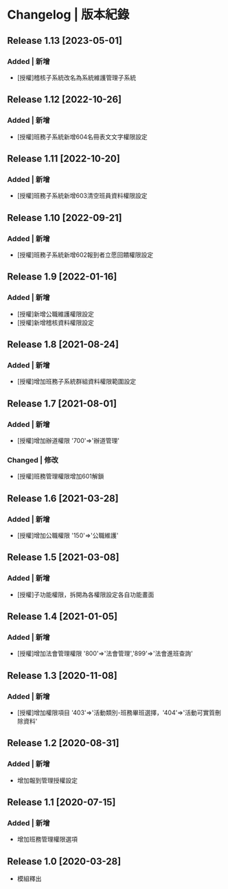 # Changelog | 版本紀錄

## Release 1.13 [2023-05-01]
### Added | 新增
- [授權]稽核子系統改名為系統維護管理子系統

## Release 1.12 [2022-10-26]
### Added | 新增
- [授權]班務子系統新增604名冊表文文字權限設定

## Release 1.11 [2022-10-20]
### Added | 新增
- [授權]班務子系統新增603清空班員資料權限設定

## Release 1.10 [2022-09-21]
### Added | 新增
- [授權]班務子系統新增602報到者立愿回饋權限設定

## Release 1.9 [2022-01-16]
### Added | 新增
- [授權]新增公職維護權限設定
- [授權]新增稽核資料權限設定

## Release 1.8 [2021-08-24]
### Added | 新增
- [授權]增加班務子系統群組資料權限範圍設定

## Release 1.7 [2021-08-01]
### Added | 新增
- [授權]增加辦道權限 '700'=>'辦道管理'

### Changed | 修改
- [授權]班務管理權限增加601解鎖

## Release 1.6 [2021-03-28]
### Added | 新增
- [授權]增加公職權限 '150'=>'公職維護'

## Release 1.5 [2021-03-08]
### Added | 新增
- [授權]子功能權限，拆開為各權限設定各自功能畫面

## Release 1.4 [2021-01-05]
### Added | 新增
- [授權]增加法會管理權限 '800'=>'法會管理','899'=>'法會進班查詢'


## Release 1.3 [2020-11-08]
### Added | 新增
- [授權]增加權限項目 '403'=>'活動類別-班務畢班選擇，'404'=>'活動可實質刪除資料'

## Release 1.2 [2020-08-31]
### Added | 新增
- 增加報到管理授權設定

## Release 1.1 [2020-07-15]
### Added | 新增
- 增加班務管理權限選項

## Release 1.0 [2020-03-28]
- 模組釋出
